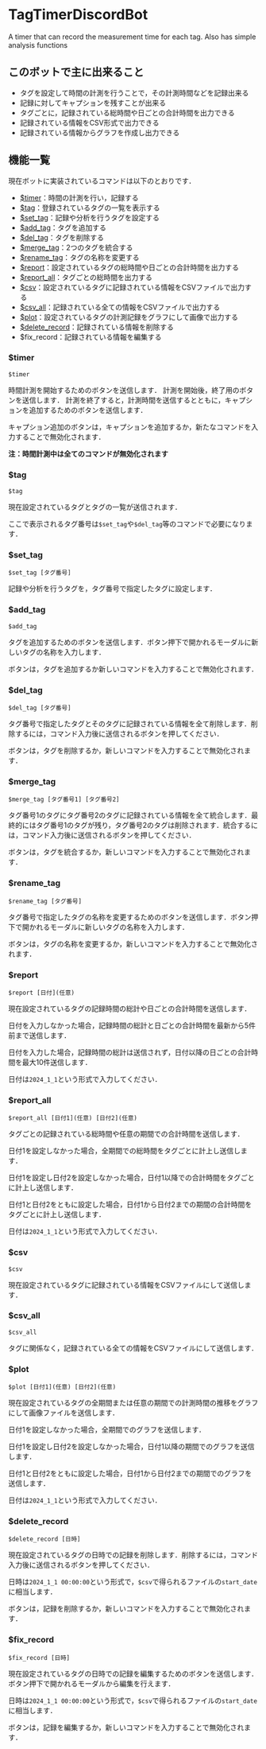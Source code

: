 # TagTimerDiscordBot

A timer that can record the measurement time for each tag. Also has simple analysis functions

## このボットで主に出来ること

- タグを設定して時間の計測を行うことで，その計測時間などを記録出来る
- 記録に対してキャプションを残すことが出来る
- タグごとに，記録されている総時間や日ごとの合計時間を出力できる
- 記録されている情報をCSV形式で出力できる
- 記録されている情報からグラフを作成し出力できる

## 機能一覧

現在ボットに実装されているコマンドは以下のとおりです．

- [$timer](#timer)：時間の計測を行い，記録する
- [$tag](#tag)：登録されているタグの一覧を表示する
- [$set_tag](#set_tag)：記録や分析を行うタグを設定する
- [$add_tag](#add_tag)：タグを追加する
- [$del_tag](#del_tag)：タグを削除する
- [$merge_tag](#merge_tag)：2つのタグを統合する
- [$rename_tag](#rename_tag)：タグの名称を変更する
- [$report](#report)：設定されているタグの総時間や日ごとの合計時間を出力する
- [$report_all](#report_all)：タグごとの総時間を出力する
- [$csv](#csv)：設定されているタグに記録されている情報をCSVファイルで出力する
- [$csv_all](#csv_all)：記録されている全ての情報をCSVファイルで出力する
- [$plot](#plot)：設定されているタグの計測記録をグラフにして画像で出力する
- [$delete_record](#delete_record)：記録されている情報を削除する
- $fix_record：記録されている情報を編集する

### $timer
```
$timer
```
時間計測を開始するためのボタンを送信します．
計測を開始後，終了用のボタンを送信します．
計測を終了すると，計測時間を送信するとともに，キャプションを追加するためのボタンを送信します．

キャプション追加のボタンは，キャプションを追加するか，新たなコマンドを入力することで無効化されます．

**注：時間計測中は全てのコマンドが無効化されます**

### $tag
```
$tag
```
現在設定されているタグとタグの一覧が送信されます．

ここで表示されるタグ番号は`$set_tag`や`$del_tag`等のコマンドで必要になります．

### $set_tag
```
$set_tag [タグ番号]
```
記録や分析を行うタグを，タグ番号で指定したタグに設定します．

### $add_tag
```
$add_tag
```
タグを追加するためのボタンを送信します．ボタン押下で開かれるモーダルに新しいタグの名称を入力します．

ボタンは，タグを追加するか新しいコマンドを入力することで無効化されます．

### $del_tag
```
$del_tag [タグ番号]
```
タグ番号で指定したタグとそのタグに記録されている情報を全て削除します．削除するには，コマンド入力後に送信されるボタンを押してください．

ボタンは，タグを削除するか，新しいコマンドを入力することで無効化されます．

### $merge_tag
```
$merge_tag [タグ番号1] [タグ番号2]
```
タグ番号1のタグにタグ番号2のタグに記録されている情報を全て統合します．最終的にはタグ番号1のタグが残り，タグ番号2のタグは削除されます．統合するには，コマンド入力後に送信されるボタンを押してください．

ボタンは，タグを統合するか，新しいコマンドを入力することで無効化されます．

### $rename_tag
```
$rename_tag [タグ番号]
```
タグ番号で指定したタグの名称を変更するためのボタンを送信します．ボタン押下で開かれるモーダルに新しいタグの名称を入力します．

ボタンは，タグの名称を変更するか，新しいコマンドを入力することで無効化されます．

### $report
```
$report [日付](任意)
```
現在設定されているタグの記録時間の総計や日ごとの合計時間を送信します．

日付を入力しなかった場合，記録時間の総計と日ごとの合計時間を最新から5件前まで送信します．

日付を入力した場合，記録時間の総計は送信されず，日付以降の日ごとの合計時間を最大10件送信します．

日付は`2024_1_1`という形式で入力してください．

### $report_all
```
$report_all [日付1](任意) [日付2](任意)
```
タグごとの記録されている総時間や任意の期間での合計時間を送信します．

日付1を設定しなかった場合，全期間での総時間をタグごとに計上し送信します．

日付1を設定し日付2を設定しなかった場合，日付1以降での合計時間をタグごとに計上し送信します．

日付1と日付2をともに設定した場合，日付1から日付2までの期間の合計時間をタグごとに計上し送信します．

日付は`2024_1_1`という形式で入力してください．

### $csv
```
$csv
```
現在設定されているタグに記録されている情報をCSVファイルにして送信します．

### $csv_all
```
$csv_all
```
タグに関係なく，記録されている全ての情報をCSVファイルにして送信します．

### $plot
```
$plot [日付1](任意) [日付2](任意)
```
現在設定されているタグの全期間または任意の期間での計測時間の推移をグラフにして画像ファイルを送信します．

日付1を設定しなかった場合，全期間でのグラフを送信します．

日付1を設定し日付2を設定しなかった場合，日付1以降の期間でのグラフを送信します．

日付1と日付2をともに設定した場合，日付1から日付2までの期間でのグラフを送信します．

日付は`2024_1_1`という形式で入力してください．

### $delete_record
```
$delete_record [日時]
```
現在設定されているタグの日時での記録を削除します．削除するには，コマンド入力後に送信されるボタンを押してください．

日時は`2024_1_1 00:00:00`という形式で，`$csv`で得られるファイルの`start_date`に相当します．

ボタンは，記録を削除するか，新しいコマンドを入力することで無効化されます．

### $fix_record
```
$fix_record [日時]
```
現在設定されているタグの日時での記録を編集するためのボタンを送信します．ボタン押下で開かれるモーダルから編集を行えます．

日時は`2024_1_1 00:00:00`という形式で，`$csv`で得られるファイルの`start_date`に相当します．

ボタンは，記録を編集するか，新しいコマンドを入力することで無効化されます．
